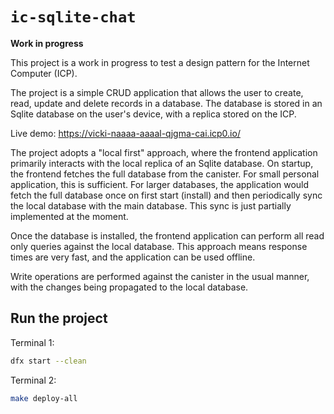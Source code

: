 # `ic-sqlite-chat`

**Work in progress**

This project is a work in progress to test a design pattern for the Internet Computer (ICP).

The project is a simple CRUD application that allows the user to create, read, update and delete records in a database. The database is stored in an Sqlite database on the user's device, with a replica stored on the ICP.

Live demo: https://vicki-naaaa-aaaal-qjgma-cai.icp0.io/

The project adopts a "local first" approach, where the frontend application primarily interacts with the local replica of an Sqlite database. On startup, the frontend fetches the full database from the canister. For small personal application, this is sufficient. For larger databases, the application would fetch the full database once on first start (install) and then periodically sync the local database with the main database. This sync is just partially implemented at the moment.

Once the database is installed, the frontend application can perform all read only queries against the local database. This approach means response times are very fast, and the application can be used offline.

Write operations are performed against the canister in the usual manner, with the changes being propagated to the local database.

## Run the project

Terminal 1:
```bash
dfx start --clean
```

Terminal 2:
```bash
make deploy-all
```
